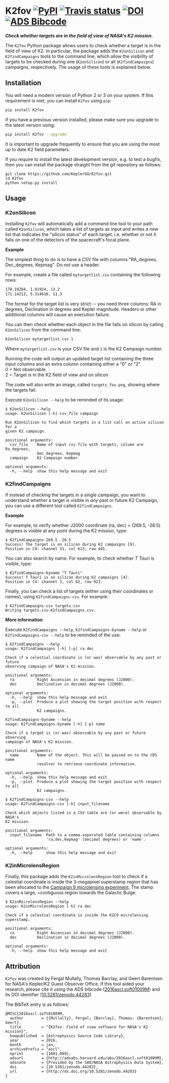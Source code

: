 # K2fov [![PyPI](http://img.shields.io/pypi/v/K2fov.svg)](https://pypi.python.org/pypi/K2fov/) [![Travis status](https://travis-ci.org/KeplerGO/K2fov.svg)](https://travis-ci.org/KeplerGO/K2fov) [![DOI](https://zenodo.org/badge/10301/KeplerGO/K2fov.svg)](https://zenodo.org/badge/latestdoi/10301/KeplerGO/K2fov) [![ADS Bibcode](https://img.shields.io/badge/NASA%20ADS-2016ascl.soft01009M-blue.svg)](http://adsabs.harvard.edu/abs/2016ascl.soft01009M)
***Check whether targets are in the field of view of NASA's K2 mission.***

The `K2fov` Python package allows users to check whether a target is in the field of view of K2. 
In particular, the package adds the `K2onSilicon` and `K2findCampaigns` tools
to the command line, which allow the visibility of targets to be checked
during one (`K2onSilicon`) or all (`K2findCampaigns`) campaigns, respectively.
The usage of these tools is explained below.

## Installation

You will need a modern version of Python 2 or 3 on your system.
If this requirement is met, you can install `K2fov` using `pip`:
```bash
pip install K2fov
```
if you have a previous version installed, please make sure you upgrade to the
latest version using:
```bash
pip install K2fov --upgrade
```
It is important to upgrade frequently to ensure that you are using the most
up to date K2 field parameters.

If you require to install the latest development version,
e.g. to test a bugfix, then you can install
the package straight from the git repository as follows:
```
git clone https://github.com/KeplerGO/K2fov.git
cd K2fov
python setup.py install
```


## Usage

### K2onSilicon

Installing `K2fov` will automatically add a command line tool 
to your path called `K2onSilicon`, which takes a list of targets
as input and writes a new list that indicates the "silicon status"
of each target, i.e. whether or not it falls on one of the
detectors of the spacecraft's focal plane.

**Example**

The simplest thing to do is to have a CSV file with columns
"RA_degrees, Dec_degrees, Kepmag".
Do not use a header.

For example, create a file called `mytargetlist.csv` containing
the following rows:
```bash
178.19284, 1.01924, 13.2
171.14213, 5.314616, 11.3
```
The format for the target list is very strict -- you need three
columns: RA in degrees, Declination in degrees and Kepler
magnitude. Headers or other additional columns will cause an execution
failure.

You can then check whether each object in the file falls on silicon
by calling `K2onSilicon` from the command line:
```bash
K2onSilicon mytargetlist.csv 1
```
Where `mytargetlist.csv` is your CSV file and `1` is the K2 Campaign number.

Running the code will output an updated target list containing the three input columns and an extra column containing either a "0" or "2".<br>
0 = Not observable<br>
2 = Target is in the K2 field of view and on silicon<br>

The code will also write an image, called `targets_fov.png`, showing where the targets fall.

Execute `K2onSilicon --help` to be reminded of its usage:
```
$ K2onSilicon --help
usage: K2onSilicon [-h] csv_file campaign

Run K2onSilicon to find which targets in a list call on active silicon for a
given K2 campaign.

positional arguments:
  csv_file    Name of input csv file with targets, column are Ra_degrees,
              Dec_degrees, Kepmag
  campaign    K2 Campaign number

optional arguments:
  -h, --help  show this help message and exit
```


### K2findCampaigns

If instead of checking the targets in a single campaign,
you want to understand whether a target is visible in *any* past or
future K2 Campaign, you can use a different tool called `K2findCampaigns`.

**Example**

For example, to verify whether J2000 coordinate
(ra, dec) = (269.5, -28.5) degrees is visible at any point
during the K2 mission, type:
```
$ K2findCampaigns 269.5 -28.5
Success! The target is on silicon during K2 campaigns [9].
Position in C9: channel 31, col 613, row 491.
```

You can also search by name.
For example, to check whether *T Tauri* is visible, type:
```
$ K2findCampaigns-byname "T Tauri"
Success! T Tauri is on silicon during K2 campaigns [4].
Position in C4: channel 3, col 62, row 921.
```

Finally, you can check a list of targets (either using their coordinates or names), using `K2findCampaigns-csv`.
For example:
```
$ K2findCampaigns-csv targets.csv
Writing targets.csv-K2findCampaigns.csv.
```

**More information**

Execute `K2findCampaigns --help`, `K2findCampaigns-byname --help` or `K2findCampaigns-csv --help` to be reminded of the use:
```
$ K2findCampaigns --help
usage: K2findCampaigns [-h] [-p] ra dec

Check if a celestial coordinate is (or was) observable by any past or future
observing campaign of NASA's K2 mission.

positional arguments:
  ra          Right Ascension in decimal degrees (J2000).
  dec         Declination in decimal degrees (J2000).

optional arguments:
  -h, --help  show this help message and exit
  -p, --plot  Produce a plot showing the target position with respect to all
              K2 campaigns.
```

```
K2findCampaigns-byname --help
usage: K2findCampaigns-byname [-h] [-p] name

Check if a target is (or was) observable by any past or future observing
campaign of NASA's K2 mission.

positional arguments:
  name        Name of the object. This will be passed on to the CDS name
              resolver to retrieve coordinate information.

optional arguments:
  -h, --help  show this help message and exit
  -p, --plot  Produce a plot showing the target position with respect to all
              K2 campaigns.
```

```
$ K2findCampaigns-csv --help
usage: K2findCampaigns-csv [-h] input_filename

Check which objects listed in a CSV table are (or were) observable by NASA's
K2 mission.

positional arguments:
  input_filename  Path to a comma-separated table containing columns
                  'ra,dec,kepmag' (decimal degrees) or 'name'.

optional arguments:
  -h, --help      show this help message and exit
```


### K2inMicrolensRegion

Finally, this package adds the `K2inMicrolensRegion` tool to check if a
celestial coordinate is inside the 3-megapixel superstamp region
that has been allocated to the [Campaign 9 microlensing experiment](http://keplerscience.arc.nasa.gov/k2-c9.html).
The stamp covers a large, ~contiguous region towards the Galactic Bulge.
```
$ K2inMicrolensRegion --help
usage: K2inMicrolensRegion [-h] ra dec

Check if a celestial coordinate is inside the K2C9 microlensing superstamp.

positional arguments:
  ra          Right Ascension in decimal degrees (J2000).
  dec         Declination in decimal degrees (J2000).

optional arguments:
  -h, --help  show this help message and exit
```


## Attribution

`K2fov` was created by Fergal Mullally, Thomas Barclay, and Geert Barentsen
for NASA's Kepler/K2 Guest Observer Office.
If this tool aided your research, please cite it using the ADS bibcode
([2016ascl.soft01009M](http://adsabs.harvard.edu/abs/2016ascl.soft01009M))
and its DOI identifier ([10.5281/zenodo.44283](https://zenodo.org/record/44283)).

The BibTeX entry is as follows:
```
@MISC{2016ascl.soft01009M,
  author        = {{Mullally}, Fergal; {Barclay}, Thomas; {Barentsen}, Geert},
  title         = "{K2fov: Field of view software for NASA's K2 mission}",
  howpublished  = {Astrophysics Source Code Library},
  year          = 2016,
  month         = jan,
  archivePrefix = "ascl",
  eprint        = {1601.009},
  adsurl        = {http://adsabs.harvard.edu/abs/2016ascl.soft01009M},
  adsnote       = {Provided by the SAO/NASA Astrophysics Data System},
  doi           = {10.5281/zenodo.44283},
  url           = {http://dx.doi.org/10.5281/zenodo.44283}
}
```
